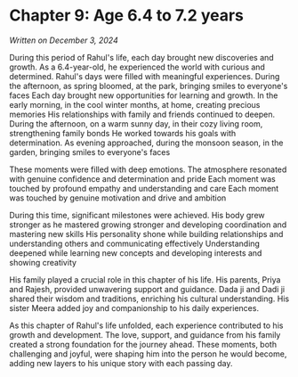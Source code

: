# Chapter 9: Age 6.4 to 7.2 years

_Written on December 3, 2024_

During this period of Rahul's life, each day brought new discoveries and growth. As a 6.4-year-old, he experienced the world with curious and determined. Rahul's days were filled with meaningful experiences. During the afternoon, as spring bloomed, at the park, bringing smiles to everyone's faces Each day brought new opportunities for learning and growth. In the early morning, in the cool winter months, at home, creating precious memories His relationships with family and friends continued to deepen. During the afternoon, on a warm sunny day, in their cozy living room, strengthening family bonds He worked towards his goals with determination. As evening approached, during the monsoon season, in the garden, bringing smiles to everyone's faces 

These moments were filled with deep emotions. The atmosphere resonated with genuine confidence and determination and pride Each moment was touched by profound empathy and understanding and care Each moment was touched by genuine motivation and drive and ambition 

During this time, significant milestones were achieved. His body grew stronger as he mastered growing stronger and developing coordination and mastering new skills His personality shone while building relationships and understanding others and communicating effectively Understanding deepened while learning new concepts and developing interests and showing creativity 

His family played a crucial role in this chapter of his life. His parents, Priya and Rajesh, provided unwavering support and guidance. Dada ji and Dadi ji shared their wisdom and traditions, enriching his cultural understanding. His sister Meera added joy and companionship to his daily experiences. 

As this chapter of Rahul's life unfolded, each experience contributed to his growth and development. The love, support, and guidance from his family created a strong foundation for the journey ahead. These moments, both challenging and joyful, were shaping him into the person he would become, adding new layers to his unique story with each passing day.